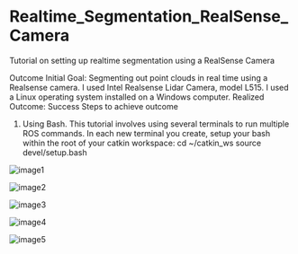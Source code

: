 # Realtime_Segmentation_RealSense_Camera
Tutorial on setting up realtime segmentation using a RealSense Camera

Outcome
Initial Goal: Segmenting out point clouds in real time using a Realsense camera. I used Intel Realsense Lidar Camera, model L515. I used a Linux operating system installed on a Windows computer.
Realized Outcome: Success
Steps to achieve outcome
1. Using Bash. This tutorial involves using several terminals to run multiple ROS commands. In each new terminal you create, setup your bash within the root of your catkin workspace:
cd ~/catkin_ws
source devel/setup.bash


![image1](https://user-images.githubusercontent.com/11999157/232882797-3e9a36fb-8793-4fc8-9110-7f381e70dcc3.png)





![image2](https://user-images.githubusercontent.com/11999157/232882827-1f100882-3f91-4e34-a5a7-ccdec3fe2c93.png)







![image3](https://user-images.githubusercontent.com/11999157/232882847-b920fd91-c426-4fcd-ac6b-4fd3faf2ce43.png)







![image4](https://user-images.githubusercontent.com/11999157/232882874-cc582cff-4bb1-486b-8014-a849062d4e7a.png)








![image5](https://user-images.githubusercontent.com/11999157/232882897-81ee764a-16e6-4563-b06f-2087c7c9bb87.png)

